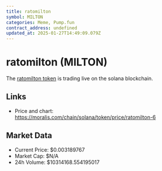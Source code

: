 ```yaml
---
title: ratomilton
symbol: MILTON
categories: Meme, Pump.fun
contract_address: undefined
updated_at: 2025-01-27T14:49:09.079Z
---
```


# ratomilton (MILTON)
The [ratomilton token](https://moralis.com/chain/solana/token/price/ratomilton-6) is trading live on the solana blockchain.

## Links
- Price and chart: https://moralis.com/chain/solana/token/price/ratomilton-6

## Market Data
- Current Price: $0.003189767
- Market Cap: $N/A
- 24h Volume: $10314168.554195017
